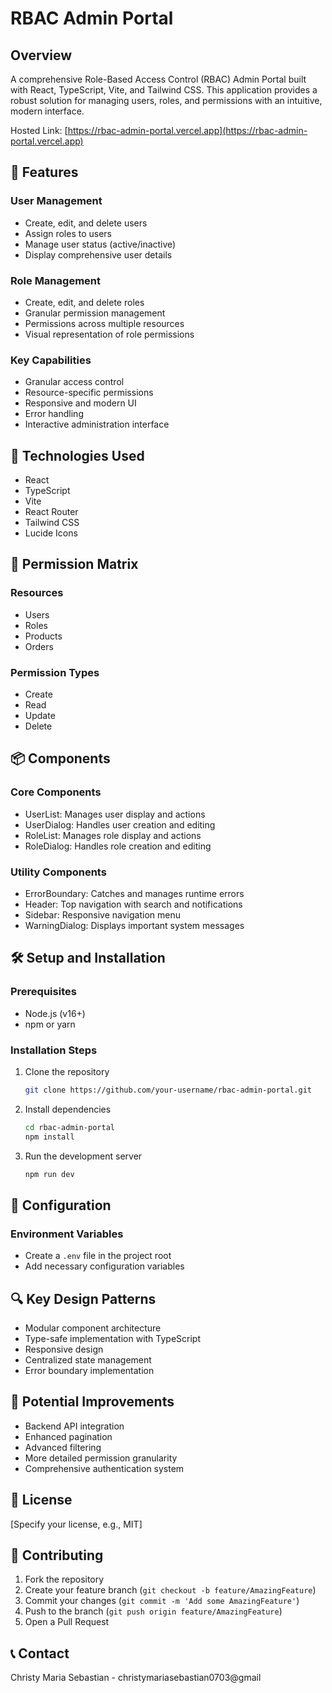 # RBAC Admin Portal

## Overview

A comprehensive Role-Based Access Control (RBAC) Admin Portal built with React, TypeScript, Vite, and Tailwind CSS. This application provides a robust solution for managing users, roles, and permissions with an intuitive, modern interface.

Hosted Link: [https://rbac-admin-portal.vercel.app](https://rbac-admin-portal.vercel.app)

## 🌟 Features

### User Management
- Create, edit, and delete users
- Assign roles to users
- Manage user status (active/inactive)
- Display comprehensive user details

### Role Management
- Create, edit, and delete roles
- Granular permission management
- Permissions across multiple resources
- Visual representation of role permissions

### Key Capabilities
- Granular access control
- Resource-specific permissions
- Responsive and modern UI
- Error handling
- Interactive administration interface

## 🚀 Technologies Used

- React
- TypeScript
- Vite
- React Router
- Tailwind CSS
- Lucide Icons

## 🔐 Permission Matrix

### Resources
- Users
- Roles
- Products
- Orders

### Permission Types
- Create
- Read
- Update
- Delete

## 📦 Components

### Core Components
- UserList: Manages user display and actions
- UserDialog: Handles user creation and editing
- RoleList: Manages role display and actions
- RoleDialog: Handles role creation and editing

### Utility Components
- ErrorBoundary: Catches and manages runtime errors
- Header: Top navigation with search and notifications
- Sidebar: Responsive navigation menu
- WarningDialog: Displays important system messages

## 🛠 Setup and Installation

### Prerequisites
- Node.js (v16+)
- npm or yarn

### Installation Steps
1. Clone the repository
   ```bash
   git clone https://github.com/your-username/rbac-admin-portal.git
   ```

2. Install dependencies
   ```bash
   cd rbac-admin-portal
   npm install
   ```

3. Run the development server
   ```bash
   npm run dev
   ```

## 🌈 Configuration

### Environment Variables
- Create a `.env` file in the project root
- Add necessary configuration variables

## 🔍 Key Design Patterns

- Modular component architecture
- Type-safe implementation with TypeScript
- Responsive design
- Centralized state management
- Error boundary implementation

## 🚧 Potential Improvements

- Backend API integration
- Enhanced pagination
- Advanced filtering
- More detailed permission granularity
- Comprehensive authentication system

## 📝 License

[Specify your license, e.g., MIT]

## 👥 Contributing

1. Fork the repository
2. Create your feature branch (`git checkout -b feature/AmazingFeature`)
3. Commit your changes (`git commit -m 'Add some AmazingFeature'`)
4. Push to the branch (`git push origin feature/AmazingFeature`)
5. Open a Pull Request

## 📞 Contact

Christy Maria Sebastian - christymariasebastian0703@gmail
